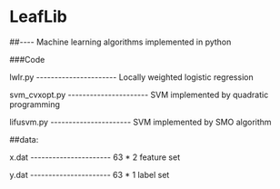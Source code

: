 # LeafLib 
##---- Machine learning algorithms implemented in python

###Code

lwlr.py ---------------------- Locally weighted logistic regression

svm_cvxopt.py ---------------------- SVM implemented by quadratic programming

lifusvm.py  ---------------------- SVM implemented by SMO algorithm


##data:

x.dat ---------------------- 63 * 2 feature set

y.dat ---------------------- 63 * 1 label set



